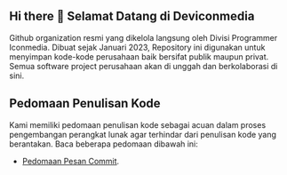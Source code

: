 ## Hi there 👋 Selamat Datang di Deviconmedia

Github organization resmi yang dikelola langsung oleh Divisi Programmer Iconmedia. Dibuat sejak Januari 2023, Repository ini digunakan untuk menyimpan kode-kode perusahaan baik bersifat publik maupun privat. Semua software project perusahaan akan di unggah dan berkolaborasi di sini.

## Pedomaan Penulisan Kode

Kami memiliki pedomaan penulisan kode sebagai acuan dalam proses pengembangan perangkat lunak agar terhindar dari penulisan kode yang berantakan. Baca beberapa pedomaan dibawah ini:

- [Pedomaan Pesan Commit](https://gist.github.com/efronpaduansi/258cd9c966f5d4ff563039ddbdc6e241).
